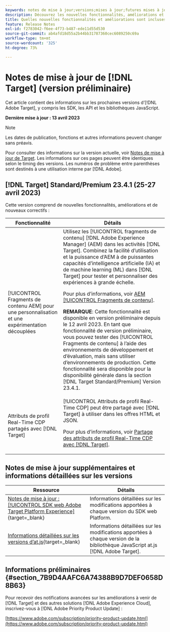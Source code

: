 ```yaml
---
keywords: notes de mise à jour;versions;mises à jour;futures mises à jour;améliorations;nouvelles fonctionnalités;correctifs;préliminaire
description: Découvrez les nouvelles fonctionnalités, améliorations et correctifs de la prochaine version dʼ [!DNL Adobe Target], notamment les SDK, les API et les bibliothèques JavaScript.
title: Quelles nouvelles fonctionnalités et améliorations sont incluses dans la prochaine version de  [!DNL Target]  ?
feature: Release Notes
exl-id: f2783042-f6ee-4f73-b487-ede11d55d530
source-git-commit: ab4afd18d55a2b44bb31787360cec6089250c69a
workflow-type: tm+mt
source-wordcount: '325'
ht-degree: 73%

---
```


# Notes de mise à jour de [!DNL Target] (version préliminaire)

Cet article contient des informations sur les prochaines versions d’[!DNL Adobe Target], y compris les SDK, les API et les bibliothèques JavaScript.

**Dernière mise à jour : 13 avril 2023**

>[!NOTE]
>
>Les dates de publication, fonctions et autres informations peuvent changer sans préavis.
>
>Pour consulter des informations sur la version actuelle, voir [Notes de mise à jour de Target](release-notes.md). Les informations sur ces pages peuvent être identiques selon le timing des versions. Les numéros de problème entre parenthèses sont destinés à une utilisation interne par [!DNL Adobe].

## [!DNL Target] Standard/Premium 23.4.1 (25-27 avril 2023)

Cette version comprend de nouvelles fonctionnalités, améliorations et de nouveaux correctifs :

| Fonctionnalité | Détails |
|--- |--- |
| [!UICONTROL Fragments de contenu AEM] pour une personnalisation et une expérimentation découplées | Utilisez les [!UICONTROL fragments de contenu] [!DNL Adobe Experience Manager] (AEM) dans les activités [!DNL Target]. Combinez la facilité d’utilisation et la puissance d’AEM à de puissantes capacités d’intelligence artificielle (IA) et de machine learning (ML) dans [!DNL Target] pour tester et personnaliser des expériences à grande échelle.<P>Pour plus d’informations, voir [AEM [!UICONTROL Fragments de contenu]](/help/main/c-integrating-target-with-mac/aem/content-fragments-aem.md).<P>**REMARQUE**: Cette fonctionnalité est disponible en version préliminaire depuis le 12 avril 2023. En tant que fonctionnalité de version préliminaire, vous pouvez tester des [!UICONTROL Fragments de contenu] à l’aide des environnements de développement et d’évaluation, mais sans utiliser d’environnements de production. Cette fonctionnalité sera disponible pour la disponibilité générale dans la section [!DNL Target Standard/Premium] Version 23.4.1. |
| Attributs de profil Real-Time CDP partagés avec [!DNL Target] | [!UICONTROL Attributs de profil Real-Time CDP] peut être partagé avec [!DNL Target] à utiliser dans les offres HTML et JSON.<P>Pour plus d’informations, voir [Partage des attributs de profil Real-Time CDP avec [!DNL Target]](/help/main/c-integrating-target-with-mac/integrating-with-rtcdp.md#rtcdp-profile-attributes). |

## Notes de mise à jour supplémentaires et informations détaillées sur les versions

| Ressource | Détails |
|--- |--- |
| [Notes de mise à jour : [!UICONTROL SDK web Adobe Target Platform Experience]](https://experienceleague.adobe.com/docs/experience-platform/edge/release-notes.html?lang=fr){target=_blank} | Informations détaillées sur les modifications apportées à chaque version du SDK web Platform. |
| [Informations détaillées sur les versions d’at.js](https://developer.adobe.com/target/implement/client-side/atjs/target-atjs-versions/){target=_blank} | Informations détaillées sur les modifications apportées à chaque version de la bibliothèque JavaScript at.js [!DNL Adobe Target]. |


## Informations préliminaires {#section_7B9D4AAFC6A74388B9D7DEF0658D8B63}

Pour recevoir des notifications avancées sur les améliorations à venir de [!DNL Target] et des autres solutions [!DNL Adobe Experience Cloud], inscrivez-vous à [!DNL Adobe Priority Product Update] :

[https://www.adobe.com/subscription/priority-product-update.html](https://www.adobe.com/subscription/priority-product-update.html)
